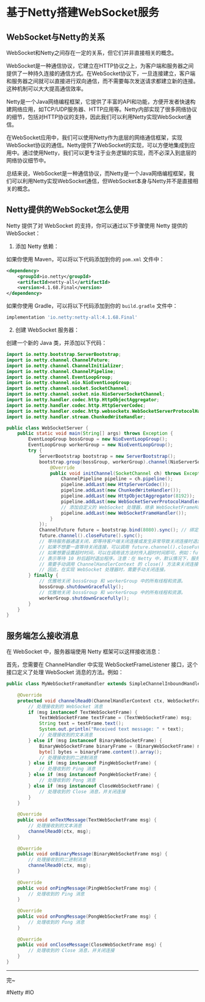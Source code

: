 # 基于Netty搭建WebSocket服务

## WebSocket与Netty的关系
WebSocket和Netty之间存在一定的关系，但它们并非直接相关的概念。

WebSocket是一种通信协议，它建立在HTTP协议之上，为客户端和服务器之间提供了一种持久连接的通信方式。在WebSocket协议下，一旦连接建立，客户端和服务器之间就可以直接进行双向通信，而不需要每次发送请求都建立新的连接。这种机制可以大大提高通信效率。

Netty是一个Java网络编程框架，它提供了丰富的API和功能，方便开发者快速构建网络应用，如TCP/UDP服务器、HTTP应用等。Netty内部实现了很多网络协议的细节，包括对HTTP协议的支持，因此我们可以利用Netty实现WebSocket通信。

在WebSocket应用中，我们可以使用Netty作为底层的网络通信框架，实现WebSocket协议的通信。Netty提供了WebSocket的实现，可以方便地集成到应用中。通过使用Netty，我们可以更专注于业务逻辑的实现，而不必深入到底层的网络协议细节中。

总结来说，WebSocket是一种通信协议，而Netty是一个Java网络编程框架，我们可以利用Netty实现WebSocket通信，但WebSocket本身与Netty并不是直接相关的概念。

## Netty提供的WebSocket怎么使用
Netty 提供了对 WebSocket 的支持，你可以通过以下步骤使用 Netty 提供的 WebSocket：

1. 添加 Netty 依赖：

如果你使用 Maven，可以将以下代码添加到你的 `pom.xml` 文件中：

```xml
<dependency>  
	<groupId>io.netty</groupId>  
	<artifactId>netty-all</artifactId>  
	<version>4.1.68.Final</version>  
</dependency>
```

如果你使用 Gradle，可以将以下代码添加到你的 `build.gradle` 文件中：

```groovy
implementation 'io.netty:netty-all:4.1.68.Final'
```

2. 创建 WebSocket 服务器：

创建一个新的 Java 类，并添加以下代码：

```java
import io.netty.bootstrap.ServerBootstrap;
import io.netty.channel.ChannelFuture;
import io.netty.channel.ChannelInitializer;
import io.netty.channel.ChannelPipeline;
import io.netty.channel.EventLoopGroup;
import io.netty.channel.nio.NioEventLoopGroup;
import io.netty.channel.socket.SocketChannel;
import io.netty.channel.socket.nio.NioServerSocketChannel;
import io.netty.handler.codec.http.HttpObjectAggregator;
import io.netty.handler.codec.http.HttpServerCodec;
import io.netty.handler.codec.http.websocketx.WebSocketServerProtocolHandler;
import io.netty.handler.stream.ChunkedWriteHandler;

public class WebSocketServer {
    public static void main(String[] args) throws Exception {
        EventLoopGroup bossGroup = new NioEventLoopGroup();
        EventLoopGroup workerGroup = new NioEventLoopGroup();
        try {
            ServerBootstrap bootstrap = new ServerBootstrap();
            bootstrap.group(bossGroup, workerGroup).channel(NioServerSocketChannel.class).childHandler(new ChannelInitializer<SocketChannel>() {
                @Override
                public void initChannel(SocketChannel ch) throws Exception {
                    ChannelPipeline pipeline = ch.pipeline();
                    pipeline.addLast(new HttpServerCodec());
                    pipeline.addLast(new ChunkedWriteHandler());
                    pipeline.addLast(new HttpObjectAggregator(8192));
                    pipeline.addLast(new WebSocketServerProtocolHandler("/ws"));
                    // 添加自定义的 WebSocket 处理器，继承 WebSocketFrameHandler 类并重写其方法即可
                    pipeline.addLast(new WebSocketFrameHandler()); 
                }
            });
            ChannelFuture future = bootstrap.bind(8080).sync(); // 绑定端口号为 8080 并开始监听连接请求
            future.channel().closeFuture().sync();
            // 等待服务器通道关闭，即等待客户端关闭连接或发生异常导致关闭连接时退出程序。
            // 如果不想要一直等待关闭连接，可以调用 future.channel().closeFuture().sync() 来等待关闭连接事件发生。
            // 如果想要设置超时时间，可以在调用该方法时传入超时时间即可。例如：future.channel().closeFuture().sync(10000)
            // 表示等待 10 秒后超时退出程序。注意：在 Netty 中，默认情况下，服务器不会自动关闭连接，
            // 需要手动调用 ChannelHandlerContext 的 close() 方法来关闭连接。
            // 因此，在实现 WebSocket 处理器时，需要手动关闭连接。
        } finally {
	        // 优雅地关闭 bossGroup 和 workerGroup 中的所有线程和资源。
            bossGroup.shutdownGracefully(); 
            // 优雅地关闭 bossGroup 和 workerGroup 中的所有线程和资源。
            workerGroup.shutdownGracefully(); 
        }
    }
}
```

## 服务端怎么接收消息

在 WebSocket 中，服务器端使用 Netty 框架可以这样接收消息：

首先，您需要在 ChannelHandler 中实现 WebSocketFrameListener 接口，这个接口定义了处理 WebSocket 消息的方法。例如：
```java
public class MyWebSocketFrameHandler extends SimpleChannelInboundHandler<WebSocketFrame> implements WebSocketFrameListener {  
  
    @Override  
    protected void channelRead0(ChannelHandlerContext ctx, WebSocketFrame msg) throws Exception {  
        // 处理接收到的 WebSocket 消息  
        if (msg instanceof TextWebSocketFrame) {  
            TextWebSocketFrame textFrame = (TextWebSocketFrame) msg;  
            String text = textFrame.text();  
            System.out.println("Received text message: " + text);  
            // 处理接收到的文本消息  
        } else if (msg instanceof BinaryWebSocketFrame) {  
            BinaryWebSocketFrame binaryFrame = (BinaryWebSocketFrame) msg;  
            byte[] bytes = binaryFrame.content().array();  
            // 处理接收到的二进制消息  
        } else if (msg instanceof PingWebSocketFrame) {  
            // 处理收到的 Ping 消息  
        } else if (msg instanceof PongWebSocketFrame) {  
            // 处理收到的 Pong 消息  
        } else if (msg instanceof CloseWebSocketFrame) {  
            // 处理收到的 Close 消息，并关闭连接  
        }  
    }  
  
    @Override  
    public void onTextMessage(TextWebSocketFrame msg) {  
        // 处理接收到的文本消息  
        channelRead0(ctx, msg);  
    }  
  
    @Override  
    public void onBinaryMessage(BinaryWebSocketFrame msg) {  
        // 处理接收到的二进制消息  
        channelRead0(ctx, msg);  
    }  
  
    @Override  
    public void onPingMessage(PingWebSocketFrame msg) {  
        // 处理收到的 Ping 消息  
    }  
  
    @Override  
    public void onPongMessage(PongWebSocketFrame msg) {  
        // 处理收到的 Pong 消息  
    }  
  
    @Override  
    public void onCloseMessage(CloseWebSocketFrame msg) {  
        // 处理收到的 Close 消息，并关闭连接  
    }  
}
```

---
完~

#Netty #IO 